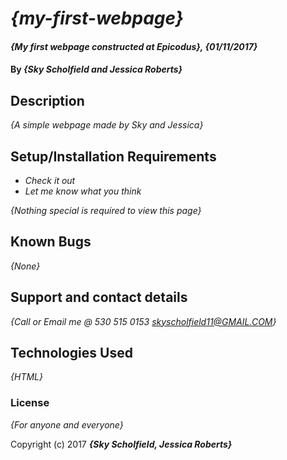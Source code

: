 # _{my-first-webpage}_

#### _{My first webpage constructed at Epicodus}, {01/11/2017}_

#### By _**{Sky Scholfield and Jessica Roberts}**_

## Description

_{A simple webpage made by Sky and Jessica}_

## Setup/Installation Requirements

* _Check it out_
* _Let me know what you think_

_{Nothing special is required to view this page}_

## Known Bugs

_{None}_

## Support and contact details

_{Call or Email me @ 530 515 0153 skyscholfield11@GMAIL.COM}_

## Technologies Used

_{HTML}_

### License

*{For anyone and everyone}*

Copyright (c) 2017 **_{Sky Scholfield, Jessica Roberts}_**
